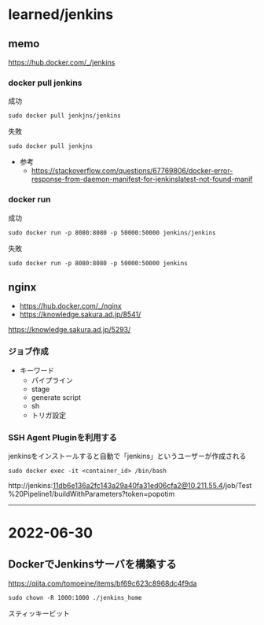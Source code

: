# learned/jenkins

## memo

https://hub.docker.com/_/jenkins

### docker pull jenkins

成功

```docker
sudo docker pull jenkjns/jenkins
```

失敗

```docker
sudo docker pull jenkjns
```

* 参考
    * https://stackoverflow.com/questions/67769806/docker-error-response-from-daemon-manifest-for-jenkinslatest-not-found-manif


### docker run

成功

```docker
sudo docker run -p 8080:8080 -p 50000:50000 jenkins/jenkins
```

失敗

```docker
sudo docker run -p 8080:8080 -p 50000:50000 jenkins
```

## nginx

* https://hub.docker.com/_/nginx
* https://knowledge.sakura.ad.jp/8541/

https://knowledge.sakura.ad.jp/5293/

### ジョブ作成
* キーワード
    * パイプライン
    * stage
    * generate script
    * sh
    * トリガ設定

### SSH Agent Pluginを利用する

jenkinsをインストールすると自動で「jenkins」というユーザーが作成される

```
sudo docker exec -it <container_id> /bin/bash
```

http://jenkins:11db6e136a2fc143a29a40fa31ed06cfa2@10.211.55.4/job/Test%20Pipeline1/buildWithParameters?token=popotim

---
# 2022-06-30

## DockerでJenkinsサーバを構築する

https://qiita.com/tomoeine/items/bf69c623c8968dc4f9da

`sudo chown -R 1000:1000 ./jenkins_home`

スティッキービット
